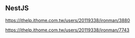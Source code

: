 ## NestJS
https://ithelp.ithome.com.tw/users/20119338/ironman/3880

https://ithelp.ithome.com.tw/users/20119338/ironman/7743
